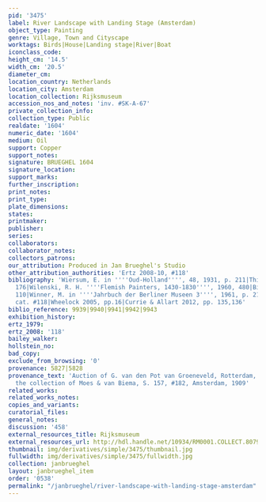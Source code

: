 ```yaml
---
pid: '3475'
label: River Landscape with Landing Stage (Amsterdam)
object_type: Painting
genre: Village, Town and Cityscape
worktags: Birds|House|Landing stage|River|Boat
iconclass_code:
height_cm: '14.5'
width_cm: '20.5'
diameter_cm:
location_country: Netherlands
location_city: Amsterdam
location_collection: Rijksmuseum
accession_nos_and_notes: 'inv. #SK-A-67'
private_collection_info:
collection_type: Public
realdate: '1604'
numeric_date: '1604'
medium: Oil
support: Copper
support_notes:
signature: BRUEGHEL 1604
signature_location:
support_marks:
further_inscription:
print_notes:
print_type:
plate_dimensions:
states:
printmaker:
publisher:
series:
collaborators:
collaborator_notes:
collectors_patrons:
our_attribution: Produced in Jan Brueghel's Studio
other_attribution_authorities: 'Ertz 2008-10, #118'
bibliography: 'Wiersum, E. in ''''Oud-Holland'''', 48, 1931, p. 211|Thiéry 1953, p.
  176|Wilenski, R. H. ''''Flemish Painters, 1430-1830'''', 1960, 480|Bille 1961, p.
  110|Winner, M. in ''''Jahrbuch der Berliner Museen 3'''', 1961, p. 215|Ertz 2008-10,
  cat. #118|Wheelock 2005, pp.16|Currie & Allart 2012, pp. 135,136'
biblio_reference: 9939|9940|9941|9942|9943
exhibition_history:
ertz_1979:
ertz_2008: '118'
bailey_walker:
hollstein_no:
bad_copy:
exclude_from_browsing: '0'
provenance: 5827|5828
provenance_text: 'Auction of G. van den Pot van Groeneveld, Rotterdam, June 6, 1808|In
  the collection of Moes & van Biema, S. 157, #182, Amsterdam, 1909'
related_works:
related_works_notes:
copies_and_variants:
curatorial_files:
general_notes:
discussion: '458'
external_resources_title: Rijksmuseum
external_resources_url: http://hdl.handle.net/10934/RM0001.COLLECT.8079
thumbnail: img/derivatives/simple/3475/thumbnail.jpg
fullwidth: img/derivatives/simple/3475/fullwidth.jpg
collection: janbrueghel
layout: janbrueghel_item
order: '0538'
permalink: "/janbrueghel/river-landscape-with-landing-stage-amsterdam"
---
```

